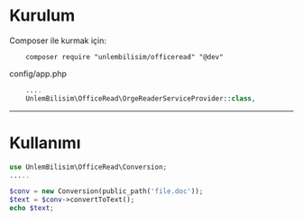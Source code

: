 <h1> Kurulum </h1>
Composer ile kurmak için:

```composer
    composer require "unlembilisim/officeread" "@dev"
```

config/app.php

```php
    ....
    UnlemBilisim\OfficeRead\OrgeReaderServiceProvider::class,
```

<hr />
<h1>Kullanımı </h1>

```php
use UnlemBilisim\OfficeRead\Conversion;
.....

$conv = new Conversion(public_path('file.doc'));
$text = $conv->convertToText();
echo $text;
        
```


